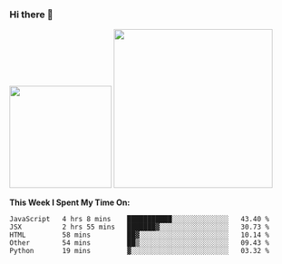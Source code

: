 ### Hi there 👋

<!--
**nestor22/nestor22** is a ✨ _special_ ✨ repository because its `README.md` (this file) appears on your GitHub profile.

Here are some ideas to get you started:

- 🔭 I’m currently working on ...
- 🌱 I’m currently learning ...
- 👯 I’m looking to collaborate on ...
- 🤔 I’m looking for help with ...
- 💬 Ask me about ...
- 📫 How to reach me: ...
- 😄 Pronouns: ...
- ⚡ Fun fact: ...
-->


<img height="180em" src="https://github-readme-stats.vercel.app/api?username=nestor22&show_icons=true&hide_border=true&&count_private=true&include_all_commits=true&theme=radical" />
<img height="280em" src="https://github-readme-stats.vercel.app/api/top-langs/?username=nestor22&layout=compact)](https://github.com/nestor22/github-readme-stats&theme=radical"  />



**This Week I Spent My Time On:**
<!--START_SECTION:waka-->
```text
JavaScript   4 hrs 8 mins    ███████████░░░░░░░░░░░░░░   43.40 % 
JSX          2 hrs 55 mins   ███████▓░░░░░░░░░░░░░░░░░   30.73 % 
HTML         58 mins         ██▓░░░░░░░░░░░░░░░░░░░░░░   10.14 % 
Other        54 mins         ██▒░░░░░░░░░░░░░░░░░░░░░░   09.43 % 
Python       19 mins         ▓░░░░░░░░░░░░░░░░░░░░░░░░   03.32 % 
```
<!--END_SECTION:waka-->


